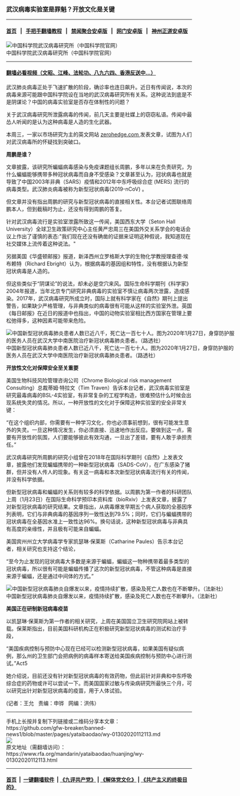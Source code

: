 ### 武汉病毒实验室是罪魁？开放文化是关键 
------------------------

#### [首页](https://github.com/gfw-breaker/banned-news1/blob/master/README.md) &nbsp;&nbsp;|&nbsp;&nbsp; [手把手翻墙教程](https://github.com/gfw-breaker/guides/wiki) &nbsp;&nbsp;|&nbsp;&nbsp; [禁闻聚合安卓版](https://github.com/gfw-breaker/bn-android) &nbsp;&nbsp;|&nbsp;&nbsp; [网门安卓版](https://github.com/oGate2/oGate) &nbsp;&nbsp;|&nbsp;&nbsp; [神州正道安卓版](https://github.com/SzzdOgate/update) 



<div id="headerimg">
 <img alt="中国科学院武汉病毒研究所（中国科学院官网）" src="https://www.rfa.org/mandarin/yataibaodao/huanjing/wy-01302020112113.html/0130c.jpg/@@images/ade184af-8808-48f0-982f-4a0a637b2668.jpeg" title="中国科学院武汉病毒研究所（中国科学院官网）"/>
 <div id="headerimgcontents">
  <div id="headerimgcaption">
   <span>
    中国科学院武汉病毒研究所（中国科学院官网）
   </span>
   <!-- zoomattribute -->
  </div>
  <!-- headerimgcaption -->
 </div>
 <!-- headerimagecontents -->
</div>

<hr/>


#### [翻墙必看视频（文昭、江峰、法轮功、八九六四、香港反送中...）](http://167.172.214.107/home.html)

<div id="storytext">
 <div>
  <div class="slot_header">
  </div>
 </div>
 <p>
  武汉肺炎病毒正处于飞速扩散的阶段，确诊率也连日飙升。近日有传闻说，本次的病毒来源可能跟中国科学院设在当地的武汉病毒研究所有关系。这种说法到底是不是阴谋论？中国的病毒实验室是否存在体制性的问题？
 </p>
 <p>
  关于武汉病毒研究所泄露病毒的传闻，前几天主要是社媒上的窃窃私语。传闻中最怂人听闻的是认为这种病毒是人造的生化武器。
 </p>
 <p>
  本周三，一家以市场研究为主的英文网站
  <a href="http://zerohedge.com/">
   zerohedge.com
  </a>
  发表文章，试图为人们对武汉病毒所的怀疑找到突破口。
 </p>
 <p>
 </p>
 <p>
 </p>
 <p>
  <b>
   周鹏是谁？
  </b>
  <b>
  </b>
 </p>
 <p>
  文章披露，该研究所蝙蝠病毒感染与免疫课题组长周鹏，多年以来在负责研究，为什么蝙蝠能够携带多种冠状病毒而自身不受感染？文章甚至认为，冠状病毒也就是导致了中国2003年非典（SARS）疫情和2012年中东呼吸综合症 (MERS) 流行的病毒类型。武汉肺炎病毒被称为新型冠状病毒(2019-nCoV) 。
 </p>
 <p>
  但文章并没有指出周鹏的研究与新型冠状病毒的直接相关性。本台记者试图联络周鹏本人，但到截稿时为止，还没有得到周鹏的答复。
 </p>
 <p>
  针对武汉病毒流行是实验室泄露所致这一传闻，美国西东大学（Seton Hall University）全球卫生政策研究中心主任黄严忠周三在美国外交关系学会的电话会议上作出了谨慎的表态:"我们现在还没有确凿的证据来证明这种假说，我知道现在社交媒体上流传着这种说法。"
 </p>
 <p>
  另据美国《华盛顿邮报》报道，新泽西州立罗格斯大学的生物化学教授理查德·埃布赖特（Richard Ebright）认为，根据病毒的基因组和特性，没有根据认为新型冠状病毒是人造的。
 </p>
 <p>
  但这些类似于“阴谋论”的说法，却未必是空穴来风。国际生命科学期刊《科学家》2004年报道，当年北京专门研究非典病毒的实验室不慎让病毒两次泄露，造成感染。2017年，武汉病毒研究所成立时，国际上就有科学家在《自然》期刊上提出警告，如果缺少严格管理，与非典类似的病毒很有可能从这样的实验室外泄。英国《每日邮报》在近日的报道中也指出，中国的动物实验室相比西方国家在管理上要松弛得多，这种因素可能带来危险。
 </p>
 <p>
  <div class="image-inline captioned" style="width:622px;">
   <div style="width:622px;">
    <img alt="中国新型冠状病毒肺炎患者人数已近八千，死亡达一百七十人。图为2020年1月27日，身穿防护服的医务人员在武汉大学中南医院治疗新冠状病毒肺炎患者。（路透社）" src="https://www.rfa.org/mandarin/yataibaodao/huanjing/wy-01302020112113.html/0130k.jpg" title="中国新型冠状病毒肺炎患者人数已近八千，死亡达一百七十人。图为2020年1月27日，身穿防护服的医务人员在武汉大学中南医院治疗新冠状病毒肺炎患者。（路透社）"/>
   </div>
   <div class="image-caption">
    <span style="width:622px;">
     中国新型冠状病毒肺炎患者人数已近八千，死亡达一百七十人。图为2020年1月27日，身穿防护服的医务人员在武汉大学中南医院治疗新冠状病毒肺炎患者。（路透社）
    </span>
    <span class="copyright">
    </span>
   </div>
  </div>
 </p>
 <p>
  <b>
   开放性文化对保障安全至关重要
  </b>
  <b>
  </b>
 </p>
 <p>
  美国生物科技风险管理咨询公司（Chrome Biological risk management Consulting）总裁蒂姆·特拉文（Tim Traven）告诉本台记者，武汉病毒实验室是研究最毒病毒的BSL-4实验室，有非常复杂的工程学构造，很难预估什么时候会出现系统失灵的情况。所以，一种开放性的文化对于保障这种实验室的安全非常关键：
 </p>
 <p>
  “在这个组织内部，你需要有一种学习文化，你也必须事前想到，很有可能发生意外的失灵。一旦这种情况发生，你必须直接、迅速地作出反应。要做到这一点，需要有开放性的氛围，人们要能够彼此有效沟通，一旦出了差错，要有人敢于承担责任。”
 </p>
 <p>
  武汉病毒研究所周鹏的研究小组曾在2018年在国际科学期刊《自然》上发表文章，披露他们发现蝙蝠携带的一种新型冠状病毒（SADS-CoV），在广东感染了猪群，但并没有人传人的现象。有关这一病毒和本次新型冠状病毒流行有关的传闻，并没有科学依据。
 </p>
 <p>
  但新型冠状病毒和蝙蝠的关系则有较多的科学依据。以周鹏为第一作者的科研团队上周（1月23日）在国际生命科学预印本资料库（bioRxiv）上发表文章，披露了对新型冠状病毒的研究结果。文章指出，从病毒爆发早期五个病人获取的全基因序列表明，它们与非典病毒的基因序列一致性达到79.5%；同时，它们与蝙蝠携带的冠状病毒在全基因水准上一致性达96%。换句话说，这种新型冠状病毒与非典具有高度的亲缘性，并且极有可能来自蝙蝠。
 </p>
 <p>
  美国宾州州立大学病毒学专家凯瑟琳·保莱斯（Catharine Paules）告示本台记者，相关研究也支持这个结论，
 </p>
 <p>
  “至今为止发现的冠状病毒大多数是来源于蝙蝠，蝙蝠这一物种携带着最多类型的冠状病毒，所以很有可能是蝙蝠传播了这次的新型冠状病毒，不管这种病毒是直接来源于蝙蝠，还是通过中间体的方式。”
 </p>
 <p>
  <div class="image-inline captioned" style="width:700px;">
   <div style="width:700px;">
    <img alt="中国新型冠状病毒肺炎自爆发以来，疫情持续扩散，感染及死亡人数也在不断攀升。（法新社）" src="https://www.rfa.org/mandarin/yataibaodao/huanjing/wy-01302020112113.html/0201a.jpg" title="中国新型冠状病毒肺炎自爆发以来，疫情持续扩散，感染及死亡人数也在不断攀升。（法新社）"/>
   </div>
   <div class="image-caption">
    <span style="width:700px;">
     中国新型冠状病毒肺炎自爆发以来，疫情持续扩散，感染及死亡人数也在不断攀升。（法新社）
    </span>
    <span class="copyright">
    </span>
   </div>
  </div>
 </p>
 <p>
  <b>
   美国正在研制新冠病毒疫苗
  </b>
  <b>
  </b>
 </p>
 <p>
  以凯瑟琳·保莱斯为第一作者的相关研究，上周在美国国立卫生研究院网站上被转载。保莱斯指出，目前美国科研机构正在积极研究新型冠状病毒的测试和治疗手段，
 </p>
 <p>
  “美国疾病控制与预防中心现在已经可以检测新型冠状病毒，如果美国有疑似病例，那么州的卫生部门会把病例的病毒样本寄送给美国疾病控制与预防中心进行测试。”Act5
 </p>
 <p>
  她介绍说，目前还没有针对新型冠状病毒的有效药物，但此前针对非典和中东呼吸综合症的药物或许可以尝试一下。而美国国家过敏与传染病研究所最快三个月，可以研究出针对新型冠状病毒的疫苗，用于人体试验。
 </p>
 <p>
 </p>
 <p>
  (记者：王允   责编：申铧   网编：洪伟）
 </p>
</div>

<hr/>
手机上长按并复制下列链接或二维码分享本文章：<br/>
https://github.com/gfw-breaker/banned-news1/blob/master/pages/yataibaodao/wy-01302020112113.md <br/>
<a href='https://github.com/gfw-breaker/banned-news1/blob/master/pages/yataibaodao/wy-01302020112113.md'><img src='https://github.com/gfw-breaker/banned-news1/blob/master/pages/yataibaodao/wy-01302020112113.md.png'/></a> <br/>
原文地址（需翻墙访问）：https://www.rfa.org/mandarin/yataibaodao/huanjing/wy-01302020112113.html


------------------------
#### [首页](https://github.com/gfw-breaker/banned-news1/blob/master/README.md) &nbsp;|&nbsp; [一键翻墙软件](https://github.com/gfw-breaker/nogfw/blob/master/README.md) &nbsp;| [《九评共产党》](https://github.com/gfw-breaker/9ping.md/blob/master/README.md#九评之一评共产党是什么) | [《解体党文化》](https://github.com/gfw-breaker/jtdwh.md/blob/master/README.md) | [《共产主义的终极目的》](https://github.com/gfw-breaker/gczydzjmd.md/blob/master/README.md)


<img src='http://gfw-breaker.win/banned-news/pages/yataibaodao/wy-01302020112113.md' width='0px' height='0px'/>